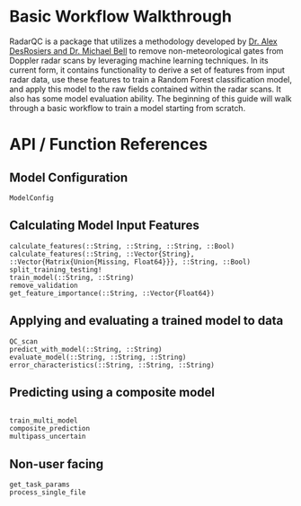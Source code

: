 # Basic Workflow Walkthrough 
RadarQC is a package that utilizes a methodology developed by [Dr. Alex DesRosiers and Dr. Michael Bell](https://journals.ametsoc.org/view/journals/aies/aop/AIES-D-23-0064.1/AIES-D-23-0064.1.xml) to remove non-meteorological gates from Doppler radar scans by leveraging machine learning techniques. In its current form, it contains functionality to derive a set of features from input radar data, use these features to train a Random Forest classification model, and apply this model to the raw fields contained within the radar scans. It also has some model evaluation ability. The beginning of this guide will walk through a basic workflow to train a model starting from scratch. 



# API / Function References 

## Model Configuration 
```@docs
ModelConfig
```
## Calculating Model Input Features  

```@docs 
calculate_features(::String, ::String, ::String, ::Bool)
calculate_features(::String, ::Vector{String}, ::Vector{Matrix{Union{Missing, Float64}}}, ::String, ::Bool)
split_training_testing!
train_model(::String, ::String)
remove_validation
get_feature_importance(::String, ::Vector{Float64})
``` 

## Applying and evaluating a trained model to data 

```@docs
QC_scan
predict_with_model(::String, ::String)
evaluate_model(::String, ::String, ::String)
error_characteristics(::String, ::String, ::String) 
```

## Predicting using a composite model 

```@docs 

train_multi_model
composite_prediction
multipass_uncertain
```

## Non-user facing

```@docs
get_task_params
process_single_file
```
